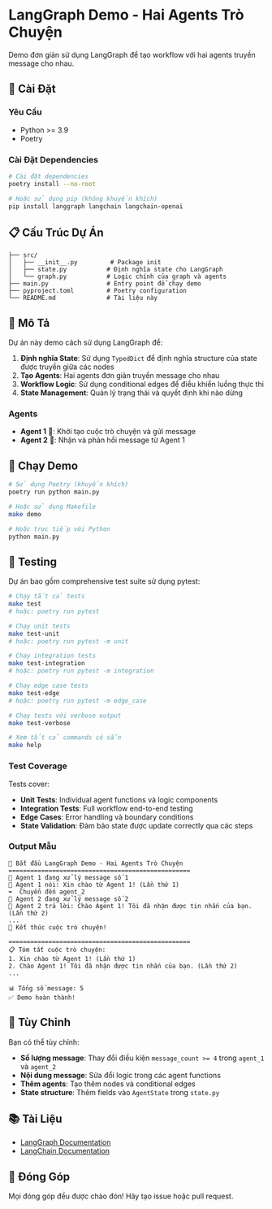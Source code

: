 # LangGraph Demo - Hai Agents Trò Chuyện

Demo đơn giản sử dụng LangGraph để tạo workflow với hai agents truyền message cho nhau.

## 🚀 Cài Đặt

### Yêu Cầu
- Python >= 3.9
- Poetry

### Cài Đặt Dependencies

```bash
# Cài đặt dependencies
poetry install --no-root

# Hoặc sử dụng pip (không khuyến khích)
pip install langgraph langchain langchain-openai
```

## 📋 Cấu Trúc Dự Án

```
├── src/
│   ├── __init__.py         # Package init
│   ├── state.py           # Định nghĩa state cho LangGraph
│   └── graph.py           # Logic chính của graph và agents
├── main.py                # Entry point để chạy demo
├── pyproject.toml         # Poetry configuration
└── README.md              # Tài liệu này
```

## 🎯 Mô Tả

Dự án này demo cách sử dụng LangGraph để:

1. **Định nghĩa State**: Sử dụng `TypedDict` để định nghĩa structure của state được truyền giữa các nodes
2. **Tạo Agents**: Hai agents đơn giản truyền message cho nhau
3. **Workflow Logic**: Sử dụng conditional edges để điều khiển luồng thực thi
4. **State Management**: Quản lý trạng thái và quyết định khi nào dừng

### Agents

- **Agent 1** 🤖: Khởi tạo cuộc trò chuyện và gửi message
- **Agent 2** 🦾: Nhận và phản hồi message từ Agent 1

## 🏃 Chạy Demo

```bash
# Sử dụng Poetry (khuyến khích)
poetry run python main.py

# Hoặc sử dụng Makefile
make demo

# Hoặc trực tiếp với Python
python main.py
```

## 🧪 Testing

Dự án bao gồm comprehensive test suite sử dụng pytest:

```bash
# Chạy tất cả tests
make test
# hoặc: poetry run pytest

# Chạy unit tests
make test-unit
# hoặc: poetry run pytest -m unit

# Chạy integration tests
make test-integration
# hoặc: poetry run pytest -m integration

# Chạy edge case tests
make test-edge
# hoặc: poetry run pytest -m edge_case

# Chạy tests với verbose output
make test-verbose

# Xem tất cả commands có sẵn
make help
```

### Test Coverage

Tests cover:
- **Unit Tests**: Individual agent functions và logic components
- **Integration Tests**: Full workflow end-to-end testing
- **Edge Cases**: Error handling và boundary conditions
- **State Validation**: Đảm bảo state được update correctly qua các steps

### Output Mẫu

```
🚀 Bắt đầu LangGraph Demo - Hai Agents Trò Chuyện
==================================================
🤖 Agent 1 đang xử lý message số 1
📝 Agent 1 nói: Xin chào từ Agent 1! (Lần thứ 1)
➡️  Chuyển đến agent_2
🦾 Agent 2 đang xử lý message số 2
📝 Agent 2 trả lời: Chào Agent 1! Tôi đã nhận được tin nhắn của bạn. (Lần thứ 2)
...
🏁 Kết thúc cuộc trò chuyện!

==================================================
📋 Tóm tắt cuộc trò chuyện:
1. Xin chào từ Agent 1! (Lần thứ 1)
2. Chào Agent 1! Tôi đã nhận được tin nhắn của bạn. (Lần thứ 2)
...

📊 Tổng số message: 5
✅ Demo hoàn thành!
```

## 🔧 Tùy Chỉnh

Bạn có thể tùy chỉnh:

- **Số lượng message**: Thay đổi điều kiện `message_count >= 4` trong `agent_1` và `agent_2`
- **Nội dung message**: Sửa đổi logic trong các agent functions
- **Thêm agents**: Tạo thêm nodes và conditional edges
- **State structure**: Thêm fields vào `AgentState` trong `state.py`

## 📚 Tài Liệu

- [LangGraph Documentation](https://langchain-ai.github.io/langgraph/)
- [LangChain Documentation](https://python.langchain.com/)

## 🤝 Đóng Góp

Mọi đóng góp đều được chào đón! Hãy tạo issue hoặc pull request.
